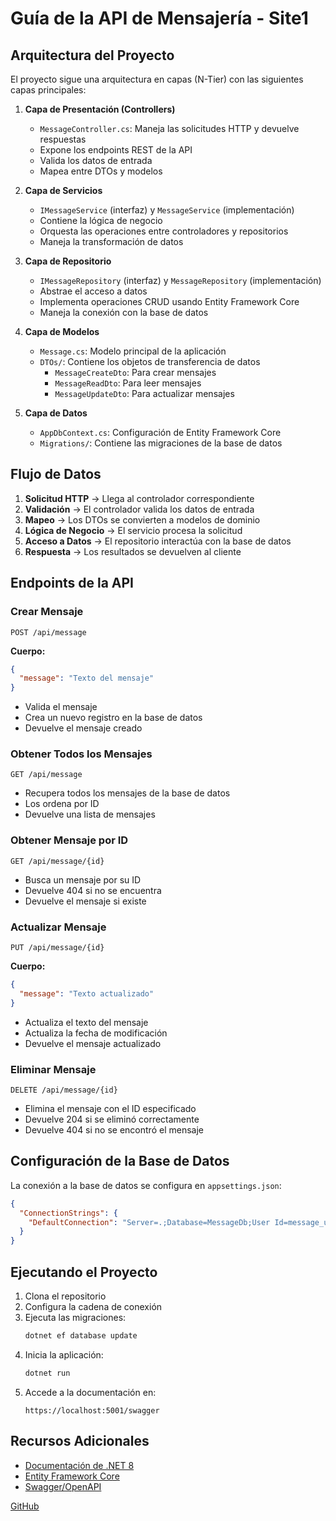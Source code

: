 # Guía de la API de Mensajería - Site1

## Arquitectura del Proyecto

El proyecto sigue una arquitectura en capas (N-Tier) con las siguientes capas principales:

1. **Capa de Presentación (Controllers)**
   - `MessageController.cs`: Maneja las solicitudes HTTP y devuelve respuestas
   - Expone los endpoints REST de la API
   - Valida los datos de entrada
   - Mapea entre DTOs y modelos

2. **Capa de Servicios**
   - `IMessageService` (interfaz) y `MessageService` (implementación)
   - Contiene la lógica de negocio
   - Orquesta las operaciones entre controladores y repositorios
   - Maneja la transformación de datos

3. **Capa de Repositorio**
   - `IMessageRepository` (interfaz) y `MessageRepository` (implementación)
   - Abstrae el acceso a datos
   - Implementa operaciones CRUD usando Entity Framework Core
   - Maneja la conexión con la base de datos

4. **Capa de Modelos**
   - `Message.cs`: Modelo principal de la aplicación
   - `DTOs/`: Contiene los objetos de transferencia de datos
     - `MessageCreateDto`: Para crear mensajes
     - `MessageReadDto`: Para leer mensajes
     - `MessageUpdateDto`: Para actualizar mensajes

5. **Capa de Datos**
   - `AppDbContext.cs`: Configuración de Entity Framework Core
   - `Migrations/`: Contiene las migraciones de la base de datos

## Flujo de Datos

1. **Solicitud HTTP** → Llega al controlador correspondiente
2. **Validación** → El controlador valida los datos de entrada
3. **Mapeo** → Los DTOs se convierten a modelos de dominio
4. **Lógica de Negocio** → El servicio procesa la solicitud
5. **Acceso a Datos** → El repositorio interactúa con la base de datos
6. **Respuesta** → Los resultados se devuelven al cliente

## Endpoints de la API

### Crear Mensaje
```http
POST /api/message
```
**Cuerpo:**
```json
{
  "message": "Texto del mensaje"
}
```
- Valida el mensaje
- Crea un nuevo registro en la base de datos
- Devuelve el mensaje creado

### Obtener Todos los Mensajes
```http
GET /api/message
```
- Recupera todos los mensajes de la base de datos
- Los ordena por ID
- Devuelve una lista de mensajes

### Obtener Mensaje por ID
```http
GET /api/message/{id}
```
- Busca un mensaje por su ID
- Devuelve 404 si no se encuentra
- Devuelve el mensaje si existe

### Actualizar Mensaje
```http
PUT /api/message/{id}
```
**Cuerpo:**
```json
{
  "message": "Texto actualizado"
}
```
- Actualiza el texto del mensaje
- Actualiza la fecha de modificación
- Devuelve el mensaje actualizado

### Eliminar Mensaje
```http
DELETE /api/message/{id}
```
- Elimina el mensaje con el ID especificado
- Devuelve 204 si se eliminó correctamente
- Devuelve 404 si no se encontró el mensaje

## Configuración de la Base de Datos

La conexión a la base de datos se configura en `appsettings.json`:

```json
{
  "ConnectionStrings": {
    "DefaultConnection": "Server=.;Database=MessageDb;User Id=message_user;Password=Cesar123!;TrustServerCertificate=True;"
  }
}
```

## Ejecutando el Proyecto

1. Clona el repositorio
2. Configura la cadena de conexión
3. Ejecuta las migraciones:
   ```bash
   dotnet ef database update
   ```
4. Inicia la aplicación:
   ```bash
   dotnet run
   ```
5. Accede a la documentación en:
   ```
   https://localhost:5001/swagger
   ```

## Recursos Adicionales

- [Documentación de .NET 8](https://docs.microsoft.com/dotnet/)
- [Entity Framework Core](https://docs.microsoft.com/ef/core/)
- [Swagger/OpenAPI](https://swagger.io/)

 [GitHub](https://github.com/CesarTecun)
